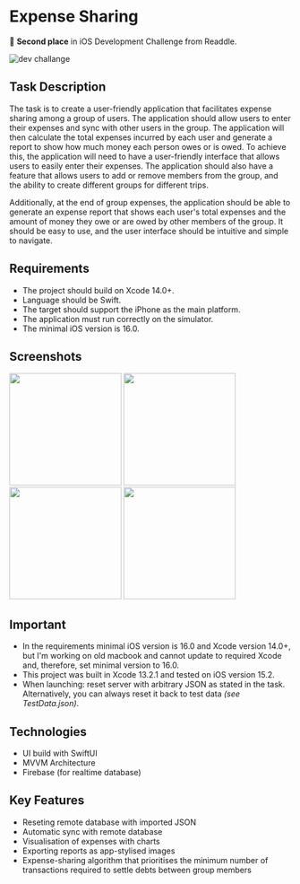 # Expense Sharing

🥈 **Second place** in iOS Development Challenge from Readdle.

![dev challange](https://raw.githubusercontent.com/pirogman/expense-sharing/images/dev_challange.png)

## Task Description

The task is to create a user-friendly application that facilitates expense sharing among a group of users. The application should allow users to enter their expenses and sync with other users in the group. The application will then calculate the total expenses incurred by each user and generate a report to show how much money each person owes or is owed. To achieve this, the application will need to have a user-friendly interface that allows users to easily enter their expenses. The application should also have a feature that allows users to add or remove members from the group, and the ability to create different groups for different trips.

Additionally, at the end of group expenses, the application should be able to generate an expense report that shows each user's total expenses and the amount of money they owe or are owed by other members of the group. It should be easy to use, and the user interface should be intuitive and simple to navigate.

## Requirements

- The project should build on Xcode 14.0+. 
- Language should be Swift.
- The target should support the iPhone as the main platform.
- The application must run correctly on the simulator.
- The minimal iOS version is 16.0.

## Screenshots

<img src="images/sc_login.png" width=200> <img src="images/sc_profile.png" width=200> <img src="images/sc_group.png" width=200> <img src="images/sc_report.png" width=200>

## Important

- In the requirements minimal iOS version is 16.0 and Xcode version 14.0+, but I'm working on old macbook and cannot update to required Xcode and, therefore, set minimal version to 16.0.
- This project was built in Xcode 13.2.1 and tested on iOS version 15.2.
- When launching: reset server with arbitrary JSON as stated in the task. Alternatively, you can always reset it back to test data *(see TestData.json)*.

## Technologies

- UI build with SwiftUI
- MVVM Architecture
- Firebase (for realtime database)

## Key Features

- Reseting remote database with imported JSON
- Automatic sync with remote database
- Visualisation of expenses with charts
- Exporting reports as app-stylised images
- Expense-sharing algorithm that prioritises the minimum number of transactions required to settle debts between group members

